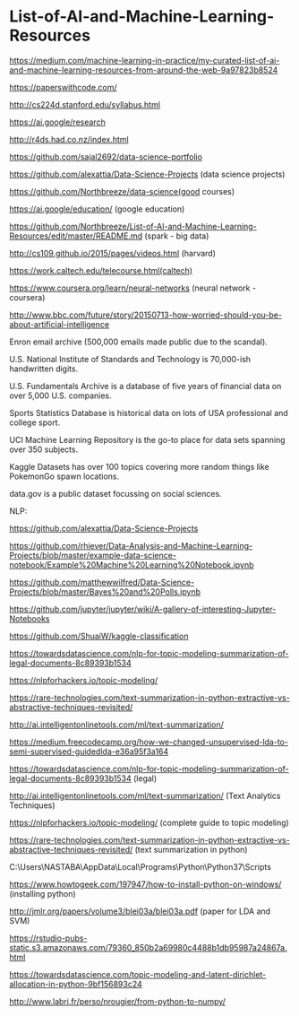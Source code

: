 # List-of-AI-and-Machine-Learning-Resources

https://medium.com/machine-learning-in-practice/my-curated-list-of-ai-and-machine-learning-resources-from-around-the-web-9a97823b8524


https://paperswithcode.com/

http://cs224d.stanford.edu/syllabus.html

https://ai.google/research

http://r4ds.had.co.nz/index.html

https://github.com/sajal2692/data-science-portfolio

https://github.com/alexattia/Data-Science-Projects (data science projects)

https://github.com/Northbreeze/data-science(good courses)

https://ai.google/education/ (google education)

https://github.com/Northbreeze/List-of-AI-and-Machine-Learning-Resources/edit/master/README.md (spark - big data)

http://cs109.github.io/2015/pages/videos.html (harvard)

https://work.caltech.edu/telecourse.html(caltech)

https://www.coursera.org/learn/neural-networks (neural network - coursera)

http://www.bbc.com/future/story/20150713-how-worried-should-you-be-about-artificial-intelligence



Enron email archive (500,000 emails made public due to the scandal).

U.S. National Institute of Standards and Technology is 70,000-ish handwritten digits.

U.S. Fundamentals Archive is a database of five years of financial data on over 5,000 U.S. companies.

Sports Statistics Database is historical data on lots of USA professional and college sport.

UCI Machine Learning Repository is the go-to place for data sets spanning over 350 subjects.

Kaggle Datasets has over 100 topics covering more random things like PokemonGo spawn locations.

data.gov is a public dataset focussing on social sciences.



NLP:

https://github.com/alexattia/Data-Science-Projects

https://github.com/rhiever/Data-Analysis-and-Machine-Learning-Projects/blob/master/example-data-science-notebook/Example%20Machine%20Learning%20Notebook.ipynb

https://github.com/matthewwilfred/Data-Science-Projects/blob/master/Bayes%20and%20Polls.ipynb

https://github.com/jupyter/jupyter/wiki/A-gallery-of-interesting-Jupyter-Notebooks

https://github.com/ShuaiW/kaggle-classification

https://towardsdatascience.com/nlp-for-topic-modeling-summarization-of-legal-documents-8c89393b1534

https://nlpforhackers.io/topic-modeling/

https://rare-technologies.com/text-summarization-in-python-extractive-vs-abstractive-techniques-revisited/

http://ai.intelligentonlinetools.com/ml/text-summarization/

https://medium.freecodecamp.org/how-we-changed-unsupervised-lda-to-semi-supervised-guidedlda-e36a95f3a164

https://towardsdatascience.com/nlp-for-topic-modeling-summarization-of-legal-documents-8c89393b1534 (legal)

http://ai.intelligentonlinetools.com/ml/text-summarization/ (Text Analytics Techniques)

https://nlpforhackers.io/topic-modeling/ (complete guide to topic modeling)

https://rare-technologies.com/text-summarization-in-python-extractive-vs-abstractive-techniques-revisited/ (text summarization in python)

C:\Users\NASTABA\AppData\Local\Programs\Python\Python37\Scripts

https://www.howtogeek.com/197947/how-to-install-python-on-windows/ (installing python)

http://jmlr.org/papers/volume3/blei03a/blei03a.pdf (paper for LDA and SVM)

https://rstudio-pubs-static.s3.amazonaws.com/79360_850b2a69980c4488b1db95987a24867a.html

https://towardsdatascience.com/topic-modeling-and-latent-dirichlet-allocation-in-python-9bf156893c24

http://www.labri.fr/perso/nrougier/from-python-to-numpy/
 
